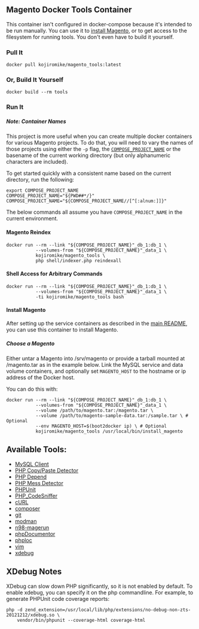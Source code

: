 ## Magento Docker Tools Container

This container isn't configured in docker-compose because it's intended to be
run manually. You can use it to [install Magento](#installing-magento), or to
get access to the filesystem for running tools.
You don't even have to build it yourself.

### Pull It

    docker pull kojiromike/magento_tools:latest

### Or, Build It Yourself

    docker build --rm tools

### Run It

##### Note: Container Names

This project is more useful when you can create multiple docker containers for
various Magento projects. To do that, you will need to vary the names of those
projects using either the `-p` flag, the
[`COMPOSE_PROJECT_NAME`](https://docs.docker.com/compose/reference/envvars/#/compose-project-name)
or the basename of the current working directory (but only alphanumeric
characters are included).

To get started quickly with a consistent name based on the current directory,
run the following:

    export COMPOSE_PROJECT_NAME
    COMPOSE_PROJECT_NAME="${PWD##*/}"
    COMPOSE_PROJECT_NAME="${COMPOSE_PROJECT_NAME//[^[:alnum:]]}"

The below commands all assume you have `COMPOSE_PROJECT_NAME` in the current
environment.

#### Magento Reindex

    docker run --rm --link "${COMPOSE_PROJECT_NAME}"_db_1:db_1 \
               --volumes-from "${COMPOSE_PROJECT_NAME}"_data_1 \
               kojiromike/magento_tools \
               php shell/indexer.php reindexall

#### Shell Access for Arbitrary Commands

    docker run --rm --link "${COMPOSE_PROJECT_NAME}"_db_1:db_1 \
               --volumes-from "${COMPOSE_PROJECT_NAME}"_data_1 \
               -ti kojiromike/magento_tools bash

#### Install Magento

After setting up the service containers as described in the
[main README](https://github.com/kojiromike/docker-magento/blob/master/README.md),
you can use this container to install Magento.

##### Choose a Magento

Either untar a Magento into /srv/magento or provide a tarball mounted at
/magento.tar as in the example below. Link the MySQL service and data volume
containers, and optionally set `MAGENTO_HOST` to the hostname or ip address
of the Docker host.

You can do this with:

    docker run --rm --link "${COMPOSE_PROJECT_NAME}"_db_1:db_1 \
               --volumes-from "${COMPOSE_PROJECT_NAME}"_data_1 \
               --volume /path/to/magento.tar:/magento.tar \
               --volume /path/to/magento-sample-data.tar:/sample.tar \ # Optional
               --env MAGENTO_HOST=$(boot2docker ip) \ # Optional
               kojiromike/magento_tools /usr/local/bin/install_magento

## Available Tools:

- [MySQL Client](http://dev.mysql.com/doc/refman/5.6/en/programs-client.html)
- [PHP Copy/Paste Detector](https://github.com/sebastianbergmann/phpcpd)
- [PHP Depend](http://pdepend.org/)
- [PHP Mess Detector](http://phpmd.org/)
- [PHPUnit](https://phpunit.de)
- [PHP\_CodeSniffer](https://github.com/squizlabs/PHP_CodeSniffer)
- [cURL](http://curl.haxx.se/)
- [composer](https://getcomposer.org/)
- [git](http://git-scm.com/)
- [modman](https://github.com/colinmollenhour/modman)
- [n98-magerun](https://github.com/netz98/n98-magerun)
- [phpDocumentor](http://www.phpdoc.org/)
- [phploc](https://github.com/sebastianbergmann/phploc)
- [vim](http://www.vim.org/about.php)
- [xdebug](http://www.xdebug.org/)

## XDebug Notes

XDebug can slow down PHP significantly, so it is not enabled by default.
To enable xdebug, you can specify it on the php commandline. For example,
to generate PHPUnit code coverage reports:

    php -d zend_extension=/usr/local/lib/php/extensions/no-debug-non-zts-20121212/xdebug.so \
        vendor/bin/phpunit --coverage-html coverage-html
